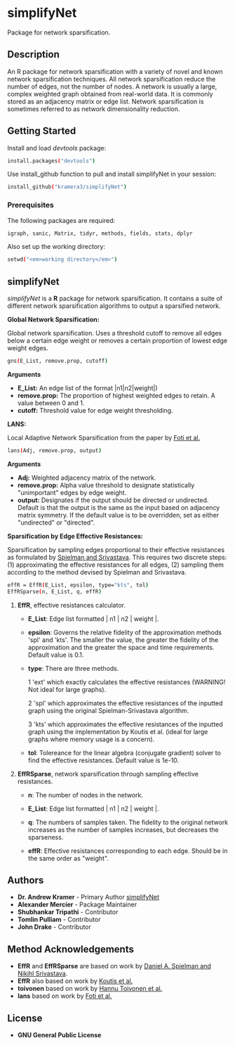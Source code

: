 # simplifyNet

Package for network sparsification.

## Description

An R package for network sparsification with a variety of novel and known network sparsification techniques. All network sparsification reduce the number of edges, not the number of nodes. A network is usually a large, complex weighted graph obtained from real-world data. It is commonly stored as an adjacency matrix or edge list. Network sparsification is sometimes referred to as network dimensionality reduction.

## Getting Started

Install and load *devtools* package:

``` sh
install.packages("devtools")
```

Use install_github function to pull and install simplifyNet in your session:

``` sh
install_github("kramera3/simplifyNet")
```

### Prerequisites

The following packages are required:

``` sh
igraph, sanic, Matrix, tidyr, methods, fields, stats, dplyr
```

Also set up the working directory:

``` sh
setwd("<em>working directory</em>")
```

## simplifyNet

*simplifyNet* is a **R** package for network sparsification. It contains a suite of different network sparsification algorithms to output a sparsified network.

**Global Network Sparsification:**

Global network sparsification. Uses a threshold cutoff to remove all edges below a certain edge weight or removes a certain proportion of lowest edge weight edges.

``` sh
gns(E_List, remove.prop, cutoff)
```

**Arguments**

-   **E_List:** An edge list of the format \|n1\|n2\|weight\|)
-   **remove.prop:** The proportion of highest weighted edges to retain. A value between 0 and 1.
-   **cutoff:** Threshold value for edge weight thresholding.

**LANS:**

Local Adaptive Network Sparsification from the paper by [Foti et al.](https://journals.plos.org/plosone/article?id=10.1371/journal.pone.0016431#s5)

``` sh
lans(Adj, remove.prop, output)
```

**Arguments**

-   **Adj:** Weighted adjacency matrix of the network.
-   **remove.prop:** Alpha value threshold to designate statistically "unimportant" edges by edge weight.
-   **output:** Designates if the output should be directed or undirected. Default is that the output is the same as the input based on adjacency matrix symmetry. If the default value is to be overridden, set as either "undirected" or "directed".

**Sparsification by Edge Effective Resistances:**

Sparsification by sampling edges proportional to their effective resistances as formulated by [Spielman and Srivastava](https://epubs.siam.org/doi/abs/10.1137/080734029?casa_token=2zbhxtOO76wAAAAA:VUhdSEpKiYM2vX3_yEbrOnhSOJaGnXiTjSmlmvmqHP0jb1-sS5tIaF1V5B4UFReBAcRON8WU7Q). This requires two discrete steps: (1) approximating the effective resistances for all edges, (2) sampling them according to the method devised by Spielman and Srivastava.

``` sh
effR = EffR(E_List, epsilon, type="kts", tol)
EffRSparse(n, E_List, q, effR)
```

1.  **EffR**, effective resistances calculator.

    -   **E_List**: Edge list formatted \| n1 \| n2 \| weight \|.

    -   **epsilon**: Governs the relative fidelity of the approximation methods 'spl' and 'kts'. The smaller the value, the greater the fidelity of the approximation and the greater the space and time requirements. Default value is 0.1.

    -   **type**: There are three methods.

        $1$ 'ext' which exactly calculates the effective resistances (WARNING! Not ideal for large graphs).

        $2$ 'spl' which approximates the effective resistances of the inputted graph using the original Spielman-Srivastava algorithm.

        $3$ 'kts' which approximates the effective resistances of the inputted graph using the implementation by Koutis et al. (ideal for large graphs where memory usage is a concern).

    -   **tol**: Tolereance for the linear algebra (conjugate gradient) solver to find the effective resistances. Default value is 1e-10.

2.  **EffRSparse**, network sparsification through sampling effective resistances.

    -   **n**: The number of nodes in the network.

    -   **E_List**: Edge list formatted \| n1 \| n2 \| weight \|.

    -   **q**: The numbers of samples taken. The fidelity to the original network increases as the number of samples increases, but decreases the sparseness.

    -   **effR**: Effective resistances corresponding to each edge. Should be in the same order as "weight".

## Authors

-   **Dr. Andrew Kramer** - Primary Author [simplifyNet](https://github.com/kramera3/simplifyNet)
-   **Alexander Mercier** - Package Maintainer
-   **Shubhankar Tripathi** - Contributor
-   **Tomlin Pulliam** - Contributor
-   **John Drake** - Contributor

## Method Acknowledgements

-   **EffR** and **EffRSparse** are based on work by [Daniel A. Spielman and Nikihl Srivastava](009).
-   **EffR** also based on work by [Koutis et al.](https://www.cs.cmu.edu/~jkoutis/papers/stacs239koutis.pdf)
-   **toivonen** based on work by [Hannu Toivonen et al.](https://link.springer.com/chapter/10.1007/978-3-642-13062-5_21)
-   **lans** based on work by [Foti et al.](https://www.ncbi.nlm.nih.gov/pmc/articles/PMC3035633/)

## License

-   **GNU General Public License**
